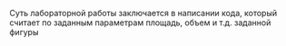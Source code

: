Суть лабораторной работы заключается в написании кода, который считает по заданным параметрам площадь, объем и т.д. заданной фигуры
